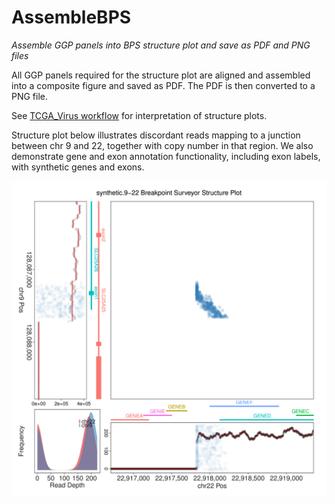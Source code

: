 # AssembleBPS

*Assemble GGP panels into BPS structure plot and save as PDF and PNG files*

All GGP panels required for the structure plot are aligned and assembled into
a composite figure and saved as PDF.  The PDF is then converted to a PNG file.

See [TCGA_Virus workflow](https://github.com/ding-lab/BreakPointSurveyor/blob/master/T_PlotStructure/README.md) for interpretation of structure plots.

Structure plot below illustrates discordant reads mapping to a junction between chr 9 and 22, together with copy number
in that region. We also demonstrate gene and exon annotation functionality, including exon labels, with synthetic genes and exons.



<img src="plots/synthetic.9-22.AA.chr22_chr9.BreakpointSurvey.png" width="600"/>


